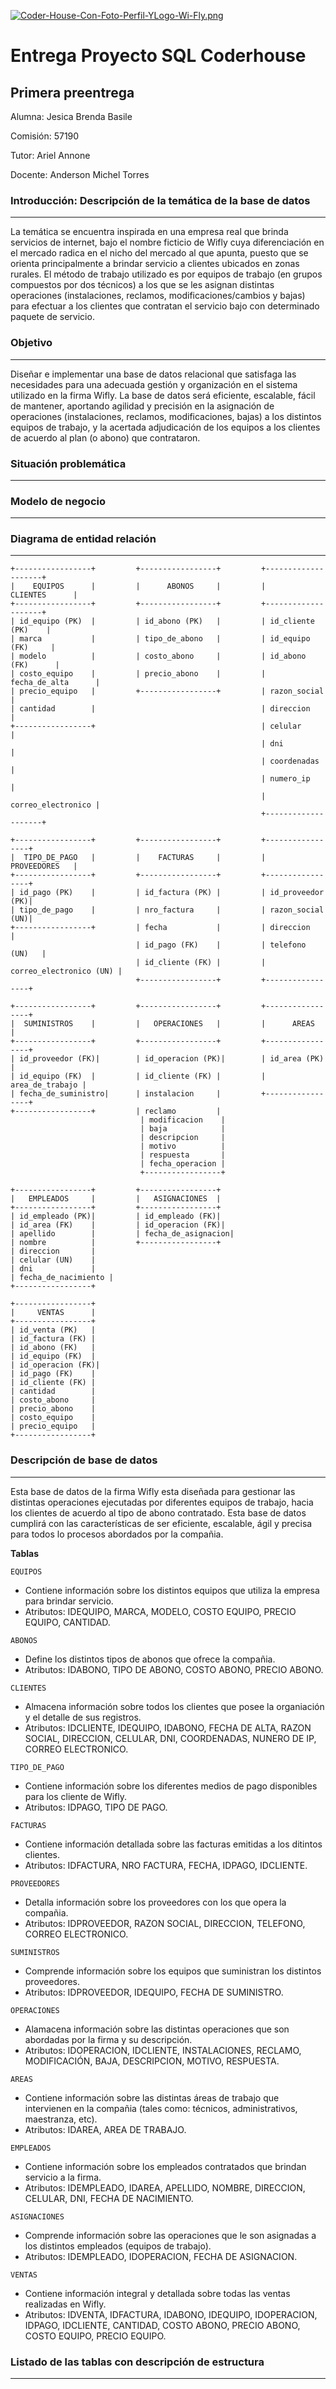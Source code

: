 [![Coder-House-Con-Foto-Perfil-YLogo-Wi-Fly.png](https://i.postimg.cc/SRzGSvNx/Coder-House-Con-Foto-Perfil-YLogo-Wi-Fly.png)](https://postimg.cc/BP4FNNKr)

# Entrega Proyecto SQL Coderhouse

## Primera preentrega

Alumna: Jesica Brenda Basile

Comisión: 57190

Tutor: Ariel Annone

Docente: Anderson Michel Torres

### Introducción: Descripción de la temática de la base de datos
___
La temática se encuentra inspirada en una empresa real que brinda servicios de internet, bajo el nombre ficticio de Wifly cuya diferenciación en el mercado radica en el nicho del mercado al que apunta, puesto que se orienta principalmente a brindar servicio a clientes ubicados en zonas rurales. 
El método de trabajo utilizado es por equipos de trabajo (en grupos compuestos por dos técnicos) a los que se les asignan distintas operaciones (instalaciones, reclamos, modificaciones/cambios y bajas) para efectuar a los clientes que contratan el servicio bajo con determinado paquete de servicio.

### Objetivo
___
Diseñar e implementar una base de datos relacional que satisfaga las necesidades para una adecuada gestión y organización en el sistema utilizado en la firma Wifly. La base de datos será eficiente, escalable, fácil de mantener, aportando agilidad y precisión en la asignación de operaciones (instalaciones, reclamos, modificaciones, bajas) a los distintos equipos de trabajo, y la acertada adjudicación de los equipos a los clientes de acuerdo al plan (o abono) que contrataron.

### Situación problemática
___
### Modelo de negocio
___
### Diagrama de entidad relación
___

```
+-----------------+         +-----------------+         +--------------------+
|    EQUIPOS      |         |      ABONOS     |         |      CLIENTES      |
+-----------------+         +-----------------+         +--------------------+
| id_equipo (PK)  |         | id_abono (PK)   |         | id_cliente (PK)    |
| marca           |         | tipo_de_abono   |         | id_equipo (FK)     |
| modelo          |         | costo_abono     |         | id_abono (FK)      |
| costo_equipo    |         | precio_abono    |         | fecha_de_alta      |
| precio_equipo   |         +-----------------+         | razon_social       |
| cantidad        |                                     | direccion          |
+-----------------+                                     | celular            |
                                                        | dni                |
                                                        | coordenadas        |
                                                        | numero_ip          |
                                                        | correo_electronico |
                                                        +--------------------+
                                                         
+-----------------+         +-----------------+         +-----------------+
|  TIPO_DE_PAGO   |         |    FACTURAS     |         |   PROVEEDORES   |
+-----------------+         +-----------------+         +-----------------+
| id_pago (PK)    |         | id_factura (PK) |         | id_proveedor (PK)|
| tipo_de_pago    |         | nro_factura     |         | razon_social (UN)|
+-----------------+         | fecha           |         | direccion       |
                            | id_pago (FK)    |         | telefono (UN)   |
                            | id_cliente (FK) |         | correo_electronico (UN) |
                            +-----------------+         +-----------------+

+-----------------+         +-----------------+         +-----------------+
|  SUMINISTROS    |         |   OPERACIONES   |         |      AREAS      |
+-----------------+         +-----------------+         +-----------------+
| id_proveedor (FK)|        | id_operacion (PK)|        | id_area (PK)    |
| id_equipo (FK)  |         | id_cliente (FK) |         | area_de_trabajo |
| fecha_de_suministro|      | instalacion     |         +-----------------+
+-----------------+         | reclamo         |
                             | modificacion    |
                             | baja            |
                             | descripcion     |
                             | motivo          |
                             | respuesta       |
                             | fecha_operacion |
                             +-----------------+

+-----------------+         +-----------------+
|   EMPLEADOS     |         |   ASIGNACIONES  |
+-----------------+         +-----------------+
| id_empleado (PK)|         | id_empleado (FK)|
| id_area (FK)    |         | id_operacion (FK)|
| apellido        |         | fecha_de_asignacion|
| nombre          |         +-----------------+
| direccion       |
| celular (UN)    |
| dni             |
| fecha_de_nacimiento |
+-----------------+

+-----------------+
|     VENTAS      |
+-----------------+
| id_venta (PK)   |
| id_factura (FK) |
| id_abono (FK)   |
| id_equipo (FK)  |
| id_operacion (FK)|
| id_pago (FK)    |
| id_cliente (FK) |
| cantidad        |
| costo_abono     |
| precio_abono    |
| costo_equipo    |
| precio_equipo   |
+-----------------+

```

### Descripción de base de datos
___
Esta base de datos de la firma Wifly esta diseñada para gestionar las distintas operaciones ejecutadas por diferentes equipos de trabajo, hacia los clientes de acuerdo al tipo de abono contratado. Esta base de datos cumplirá con las características de ser eficiente, escalable, ágil y precisa para todos lo procesos abordados por la compañia.

**Tablas**

`EQUIPOS`  
+ Contiene información sobre los distintos equipos que utiliza la empresa para brindar servicio.  
+ Atributos: IDEQUIPO, MARCA, MODELO, COSTO EQUIPO, PRECIO EQUIPO, CANTIDAD.

`ABONOS`
+ Define los distintos tipos de abonos que ofrece la compañia.  
+ Atributos: IDABONO, TIPO DE ABONO, COSTO ABONO, PRECIO ABONO.

`CLIENTES`
+ Almacena información sobre todos los clientes que posee la organiación y el detalle de sus registros.
+ Atributos: IDCLIENTE, IDEQUIPO, IDABONO, FECHA DE ALTA, RAZON SOCIAL, DIRECCION, CELULAR, DNI, COORDENADAS, NUNERO DE IP, CORREO ELECTRONICO.

`TIPO_DE_PAGO`
+ Contiene información sobre los diferentes medios de pago disponibles para los cliente de Wifly.
+ Atributos: IDPAGO, TIPO DE PAGO.  

`FACTURAS`
+ Contiene información detallada sobre las facturas emitidas a los ditintos clientes.
+ Atributos: IDFACTURA, NRO FACTURA, FECHA, IDPAGO, IDCLIENTE.  

`PROVEEDORES`
+ Detalla información sobre los proveedores con los que opera la compañia.
+ Atributos: IDPROVEEDOR, RAZON SOCIAL, DIRECCION, TELEFONO, CORREO ELECTRONICO.  

`SUMINISTROS`
+ Comprende información sobre los equipos que suministran los distintos proveedores.
+ Atributos: IDPROVEEDOR, IDEQUIPO, FECHA DE SUMINISTRO.  

`OPERACIONES`
+ Alamacena información sobre las distintas operaciones que son abordadas por la firma y su descripción.
+ Atributos: IDOPERACION, IDCLIENTE, INSTALACIONES, RECLAMO, MODIFICACIÓN, BAJA, DESCRIPCION, MOTIVO, RESPUESTA.  

`AREAS`
+ Contiene información sobre las distintas áreas de trabajo que intervienen en la compañia (tales como: técnicos, administrativos, maestranza, etc).  
+ Atributos: IDAREA, AREA DE TRABAJO.  

`EMPLEADOS`
+ Contiene información sobre los empleados contratados que brindan servicio a la firma.
+ Atributos: IDEMPLEADO, IDAREA, APELLIDO, NOMBRE, DIRECCION, CELULAR, DNI, FECHA DE NACIMIENTO.  

`ASIGNACIONES`
+ Comprende información sobre las operaciones que le son asignadas a los distintos empleados (equipos de trabajo).
+ Atributos: IDEMPLEADO, IDOPERACION, FECHA DE ASIGNACION.  

`VENTAS`
+ Contiene información integral y detallada sobre todas las ventas realizadas en Wifly.
+ Atributos: IDVENTA, IDFACTURA, IDABONO, IDEQUIPO, IDOPERACION, IDPAGO, IDCLIENTE, CANTIDAD, COSTO ABONO, PRECIO ABONO, COSTO EQUIPO, PRECIO EQUIPO.

### Listado de las tablas con descripción de estructura
___


